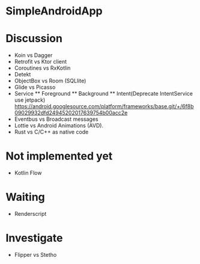# SimpleAndroidApp
# Discussion
* Koin vs Dagger
* Retrofit vs Ktor client
* Coroutines vs RxKotlin
* Detekt
* ObjectBox vs Room (SQLlite)
* Glide vs Picasso
* Service
    ** Foreground
    ** Background
    ** Intent(Deprecate IntentService use jetpack) https://android.googlesource.com/platform/frameworks/base.git/+/6f8b09029932dfd24945202017639754b00acc2e
* Eventbus vs Broadcast messages
* Lottie vs Android Animations (AVD). 
* Rust vs C/C++ as native code

# Not implemented yet
* Kotlin Flow

# Waiting
* Renderscript

# Investigate
* Flipper vs Stetho
